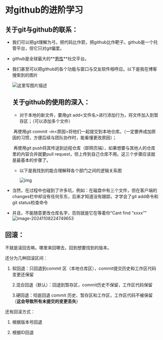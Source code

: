 # 对github的进阶学习

## 关于git与github的联系：

- 我们可以把git理解为弓，把代码比作箭，把github比作靶子。github是一个托管平台，但它只对git偏爱。

- github是全球最大的**<u>男性</u>**社交平台。

- 我们甚至可以把github的各个功能与窗口与交友软件相呼应。以下是我在博客搜索到的图片

  ![这里写图片描述](https://i-blog.csdnimg.cn/blog_migrate/1f276f8bf30e0d0280e511d9128bd6f4.png)

  

  ## 关于github的使用的深入：

  - 对于本地的新文件，要用git add<文件名>进行添加行为，将文件加入到暂存区；（可以添加多个文件）

  ​       再使用git commit -m<原因>将他们一起提交到本地仓库。（一定要养成加原因的习惯，方便后续与团队协作时，能看懂更改原因）；

  ​       再使用git push将其传送到远程仓库（即网页端），如果想要与其他人的仓库里的内容合并就要pull request，但上传到自己仓库不用。这三个步骤应该就是最基本的步骤了。

  - 以下是我找到的能合理解释各个部门之间的逻辑关系图

    ![img](https://i-blog.csdnimg.cn/blog_migrate/2c46473b0da701bbda62e561a270e6a1.jpeg)

    

-   当然，在过程中也碰到了许多坑，例如：在磁盘中有三个文件，但在客户端的changes栏中却没有任何东东，后来才知道没有跟踪，才学会了git  add命令和git status检查命令
- 并且，不能随意更改仓库名字，否则就是它在等着你“Cant find “xxxx””![image-20241108224749653](C:\Users\ALPHA17\AppData\Roaming\Typora\typora-user-images\image-20241108224749653.png)

## 回滚：

不就是滚回去嘛。哪里来回哪去，回到想要找到的版本。

还分为几种回滚区间：

1. 软回退：只回退到commit 区（本地仓库区），commit提交历史和工作区代码变更还保留

   2.混合回退（默认）：回退到暂存区，commit历史不保留，工作区代码保留

   3.硬回退：彻底回退 commit 历史、暂存区和工作区，工作区代码不被保留（**这会导致所有未提交的变更丢失**）

还有回滚方式：

1. 根据版本号回退

2. 根据ID回退

   

